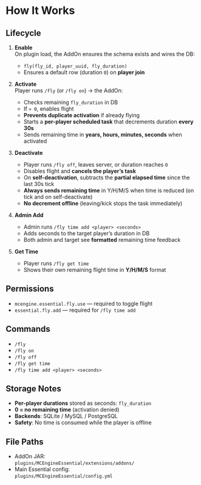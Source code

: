 # How It Works

## Lifecycle
1. **Enable**  
   On plugin load, the AddOn ensures the schema exists and wires the DB:
   - `fly(fly_id, player_uuid, fly_duration)`
   - Ensures a default row (duration `0`) on **player join**

2. **Activate**  
   Player runs `/fly` (or `/fly on`) → the AddOn:
   - Checks remaining `fly_duration` in DB
   - If `> 0`, enables flight
   - **Prevents duplicate activation** if already flying
   - Starts a **per-player scheduled task** that decrements duration **every 30s**
   - Sends remaining time in **years, hours, minutes, seconds** when activated

3. **Deactivate**  
   - Player runs `/fly off`, leaves server, or duration reaches `0`
   - Disables flight and **cancels the player’s task**
   - On **self-deactivation**, subtracts the **partial elapsed time** since the last 30s tick
   - **Always sends remaining time** in Y/H/M/S when time is reduced (on tick and on self-deactivate)
   - **No decrement offline** (leaving/kick stops the task immediately)

4. **Admin Add**  
   - Admin runs `/fly time add <player> <seconds>`
   - Adds seconds to the target player’s duration in DB
   - Both admin and target see **formatted** remaining time feedback

5. **Get Time**  
   - Player runs `/fly get time`
   - Shows their own remaining flight time in **Y/H/M/S** format

## Permissions
- `mcengine.essential.fly.use` — required to toggle flight  
- `essential.fly.add` — required for `/fly time add`

## Commands
- `/fly`  
- `/fly on`  
- `/fly off`  
- `/fly get time`  
- `/fly time add <player> <seconds>`

## Storage Notes
- **Per-player durations** stored as seconds: `fly_duration`  
- **0 = no remaining time** (activation denied)  
- **Backends**: SQLite / MySQL / PostgreSQL  
- **Safety**: No time is consumed while the player is offline

## File Paths
- AddOn JAR:  
  `plugins/MCEngineEssential/extensions/addons/`  
- Main Essential config:  
  `plugins/MCEngineEssential/config.yml`
